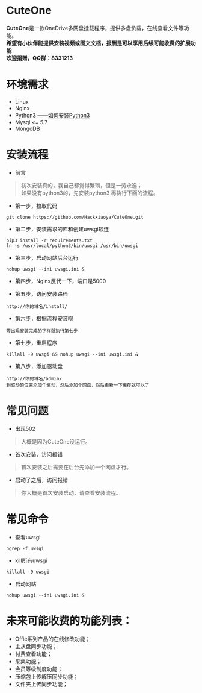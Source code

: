 # CuteOne
**CuteOne**是一款OneDrive多网盘挂载程序，提供多盘负载，在线查看文件等功能。  
**希望有小伙伴能提供安装视频或图文文档，报酬是可以享用后续可能收费的扩展功能**  
**欢迎捐赠，QQ群：8331213**


# 环境需求
* Linux
* Nginx
* Python3  ——[如何安装Python3](https://www.cnblogs.com/s-seven/p/9105973.html)
* Mysql <= 5.7
* MongoDB


# 安装流程
* 前言
> 初次安装真的，我自己都觉得繁琐，但是一劳永逸；  
> 如果没有python3的，先安装python3 再执行下面的流程。
* 第一步，拉取代码  
```
git clone https://github.com/Hackxiaoya/CuteOne.git  
```
* 第二步，安装需求的库和创建uwsgi软连
```
pip3 install -r requirements.txt
ln -s /usr/local/python3/bin/uwsgi /usr/bin/uwsgi
```
* 第三步，启动网站后台运行  
```
nohup uwsgi --ini uwsgi.ini &
```
* 第四步，Nginx反代一下，端口是5000

* 第五步，访问安装路径
```
http://你的域名/install/
```
* 第六步，根据流程安装呗
```
等出现安装完成的字样就执行第七步
```
* 第七步，重启程序
```
killall -9 uwsgi && nohup uwsgi --ini uwsgi.ini &
```
* 第八步，添加驱动盘
```
http://你的域名/admin/
到驱动的位置添加个驱动，然后添加个网盘，然后更新一下缓存就可以了
```




# 常见问题
* 出现502 
> 大概是因为CuteOne没运行。
* 首次安装，访问报错
> 首次安装之后需要在后台先添加一个网盘才行。
* 启动了之后，访问报错
> 你大概是首次安装启动，请查看安装流程。



# 常见命令
* 查看uwsgi
```
pgrep -f uwsgi
```
* kill所有uwsgi
```
killall -9 uwsgi
```
* 启动网站
```
nohup uwsgi --ini uwsgi.ini &
```



# 未来可能收费的功能列表：
* Offie系列产品的在线修改功能；
* 主从盘同步功能；
* 付费查看功能；
* 采集功能；
* 会员等级制度功能；
* 压缩包上传解压同步功能；
* 文件夹上传同步功能；
